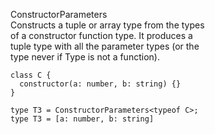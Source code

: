 ConstructorParameters<Type>  
Constructs a tuple or array type from the types  
of a constructor function type. It produces a  
tuple type with all the parameter types (or the  
type never if Type is not a function).  
```
class C {
  constructor(a: number, b: string) {}
}

type T3 = ConstructorParameters<typeof C>;  
type T3 = [a: number, b: string]
```

